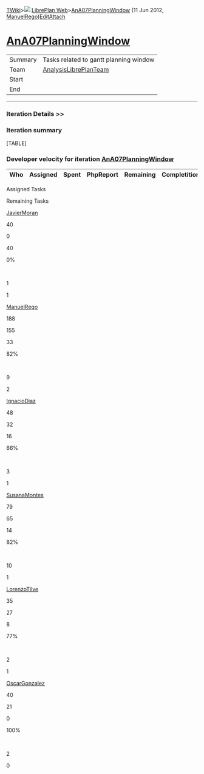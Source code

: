 [TWiki](Main_WebHome)&gt;![](/twiki/pub/TWiki/TWikiDocGraphics/web-bg-small.gif) [LibrePlan Web](LibrePlan_WebHome)&gt;[AnA07PlanningWindow](LibrePlan_AnA07PlanningWindow "Topic revision: 2 (11 Jun 2012 - 09:59:22)") (11 Jun 2012, [ManuelRego](Main_ManuelRego))[Edit](LibrePlan_AnA07PlanningWindow?t=1520344041 "Edit this topic text")[Attach](/twiki/bin/attach/LibrePlan/AnA07PlanningWindow "Attach an image or document to this topic")  

 [AnA07PlanningWindow](LibrePlan_AnA07PlanningWindow)
=====================================================

|         |                                                          |
|---------|----------------------------------------------------------|
| Summary | Tasks related to gantt planning window                   |
| Team    | [AnalysisLibrePlanTeam](LibrePlan_AnalysisLibrePlanTeam) |
| Start   |                                                          |
| End     |                                                          |

------------------------------------------------------------------------

[](/twiki/bin/view/LibrePlan)

### Iteration Details &gt;&gt;

###  Iteration summary

[TABLE]

###  Developer velocity for iteration [AnA07PlanningWindow](LibrePlan_AnA07PlanningWindow)

| Who | Assigned | Spent | PhpReport | Remaining | Completition |     |
|-----|----------|-------|-----------|-----------|--------------|-----|

Assigned Tasks

Remaining Tasks

[JavierMoran](Main_JavierMoran)

40

0

40

0%

 

1

1

[ManuelRego](Main_ManuelRego)

188

155

33

82%

 

9

2

[IgnacioDiaz](Main_IgnacioDiaz)

48

32

16

66%

 

3

1

[SusanaMontes](Main_SusanaMontes)

79

65

14

82%

 

10

1

[LorenzoTilve](Main_LorenzoTilve)

35

27

8

77%

 

2

1

[OscarGonzalez](Main_OscarGonzalez)

40

21

0

100%

 

2

0
